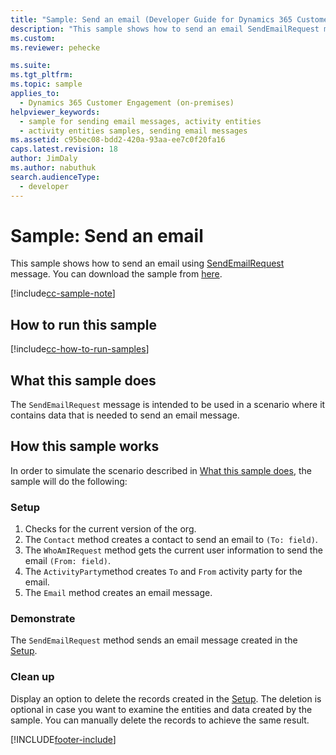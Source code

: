 ```yaml
---
title: "Sample: Send an email (Developer Guide for Dynamics 365 Customer Engagement)| MicrosoftDocs"
description: "This sample shows how to send an email SendEmailRequest message"
ms.custom: 
ms.reviewer: pehecke

ms.suite: 
ms.tgt_pltfrm: 
ms.topic: sample
applies_to: 
  - Dynamics 365 Customer Engagement (on-premises)
helpviewer_keywords: 
  - sample for sending email messages, activity entities
  - activity entities samples, sending email messages
ms.assetid: c95bec08-bdd2-420a-93aa-ee7c0f20fa16
caps.latest.revision: 18
author: JimDaly
ms.author: nabuthuk
search.audienceType: 
  - developer
---
```

# Sample: Send an email

This sample shows how to send an email using [SendEmailRequest](/dotnet/api/microsoft.crm.sdk.messages.sendemailrequest?view=dynamics-general-ce-9&preserve-view=true) message. You can download the sample from [here](https://github.com/Microsoft/PowerApps-Samples/tree/master/dataverse/orgsvc/CSharp/SendEmail).

[!include[cc-sample-note](includes/cc-sample-note.md)]

## How to run this sample

[!include[cc-how-to-run-samples](includes/cc-how-to-run-PA-samples.md)]

## What this sample does

The `SendEmailRequest` message is intended to be used in a scenario where it contains data that is needed to send an email message.

## How this sample works

In order to simulate the scenario described in [What this sample does](#what-this-sample-does), the sample will do the following:

### Setup

1. Checks for the current version of the org.
1. The `Contact` method creates a contact to send an email to `(To: field)`.
1. The `WhoAmIRequest` method gets the current user information to send the email `(From: field)`.
1. The `ActivityParty`method creates  `To` and `From` activity party for the email.
1. The `Email` method creates an email message.

### Demonstrate

The `SendEmailRequest` method sends an email message created in the [Setup](#setup).

### Clean up

Display an option to delete the records created in the [Setup](#setup). The deletion is optional in case you want to examine the entities and data created by the sample. You can manually delete the records to achieve the same result.



[!INCLUDE[footer-include](../../../includes/footer-banner.md)]
